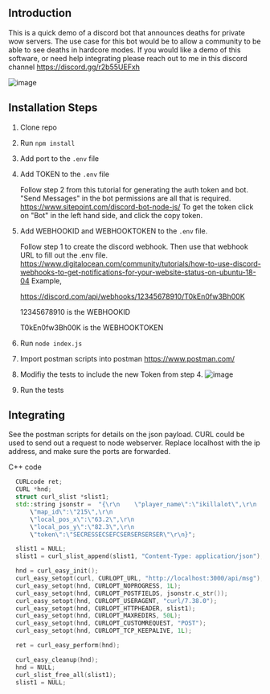 ## Introduction

This is a quick demo of a discord bot that announces deaths for private wow servers. The use case for this bot would be to allow a community to be able to see deaths in hardcore modes. If you would like a demo of this software, or need help integrating please reach out to me in this discord channel https://discord.gg/r2b55UEFxh
    
![image](https://user-images.githubusercontent.com/26101774/119304046-88314000-bc1b-11eb-99d7-c3c5916f8653.png)

## Installation Steps

1. Clone repo
2. Run `npm install`
3. Add port to the  `.env` file
4. Add TOKEN to the `.env` file 
    
    Follow step 2 from this tutorial for generating the auth token and bot. 
    "Send Messages" in the bot permissions are all that is required.
    https://www.sitepoint.com/discord-bot-node-js/
    To get the token click on "Bot" in the left hand side, and click the copy token.
5. Add WEBHOOKID and WEBHOOKTOKEN to the `.env` file. 
    
    Follow step 1 to create the discord webhook. Then use that webhook URL to fill out the .env file. 
    https://www.digitalocean.com/community/tutorials/how-to-use-discord-webhooks-to-get-notifications-for-your-website-status-on-ubuntu-18-04 
    Example, 

    https://discord.com/api/webhooks/12345678910/T0kEn0fw3Bh00K 

    12345678910 is the WEBHOOKID 

    T0kEn0fw3Bh00K is the WEBHOOKTOKEN 
  
6. Run `node index.js`
7. Import postman scripts into postman https://www.postman.com/
8. Modifiy the tests to include the new Token from step 4.
    ![image](https://user-images.githubusercontent.com/26101774/119303713-11944280-bc1b-11eb-9d19-cf797731dee5.png)
9. Run the tests

## Integrating

See the postman scripts for details on the json payload. CURL could be used to send out a request to node webserver.
Replace localhost with the ip address, and make sure the ports are forwarded. 

C++ code
```c++
  CURLcode ret;
  CURL *hnd;
  struct curl_slist *slist1;
  std::string jsonstr =  "{\r\n    \"player_name\":\"ikillalot\",\r\n
      \"map_id\":\"215\",\r\n    
      \"local_pos_x\":\"63.2\",\r\n   
      \"local_pos_y\":\"82.3\",\r\n    
      \"token\":\"SECRESSECSEFCSERSERSERSER\"\r\n}";

  slist1 = NULL;
  slist1 = curl_slist_append(slist1, "Content-Type: application/json");

  hnd = curl_easy_init();
  curl_easy_setopt(curl, CURLOPT_URL, "http://localhost:3000/api/msg");
  curl_easy_setopt(hnd, CURLOPT_NOPROGRESS, 1L);
  curl_easy_setopt(hnd, CURLOPT_POSTFIELDS, jsonstr.c_str());
  curl_easy_setopt(hnd, CURLOPT_USERAGENT, "curl/7.38.0");
  curl_easy_setopt(hnd, CURLOPT_HTTPHEADER, slist1);
  curl_easy_setopt(hnd, CURLOPT_MAXREDIRS, 50L);
  curl_easy_setopt(hnd, CURLOPT_CUSTOMREQUEST, "POST");
  curl_easy_setopt(hnd, CURLOPT_TCP_KEEPALIVE, 1L);

  ret = curl_easy_perform(hnd);

  curl_easy_cleanup(hnd);
  hnd = NULL;
  curl_slist_free_all(slist1);
  slist1 = NULL;
```
